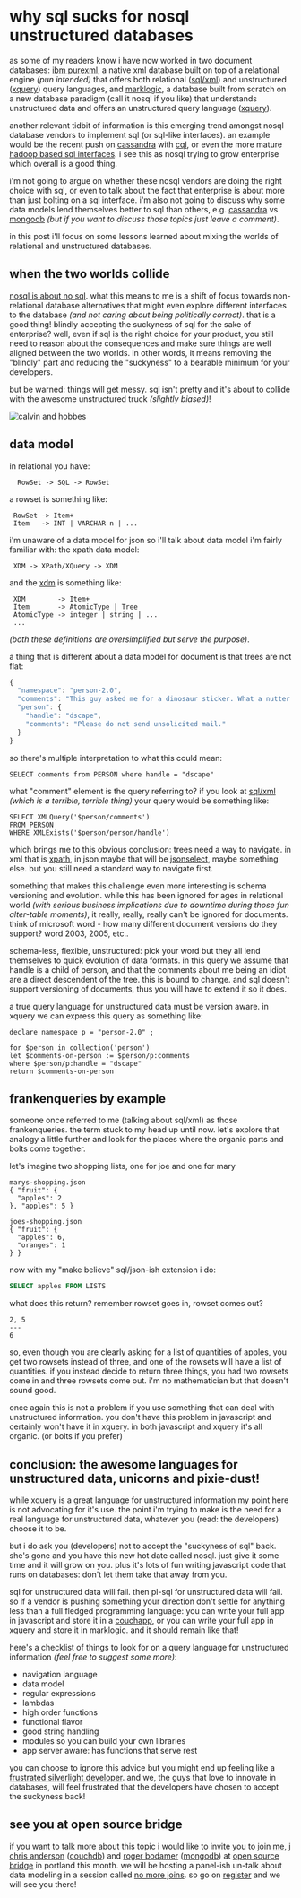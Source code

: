 # why sql sucks for nosql unstructured databases

as some of my readers know i have now worked in two document databases: [ibm purexml][1], a native xml database built on top of a relational engine _(pun intended)_ that offers both relational ([sql/xml][2]) and unstructured ([xquery][3]) query languages, and [marklogic][4], a database built from scratch on a new database paradigm (call it nosql if you like) that understands unstructured data and offers an unstructured query language ([xquery][3]).

another relevant tidbit of information is this emerging trend amongst nosql database vendors to implement sql (or sql-like interfaces). an example would be the recent push on [cassandra][7] with [cql][5], or even the more mature [hadoop based sql interfaces][6]. i see this as nosql trying to grow enterprise which overall is a good thing.

i'm not going to argue on whether these nosql vendors are doing the right choice with sql, or even to talk about the fact that enterprise is about more than just bolting on a sql interface. i'm also not going to discuss why some data models lend themselves better to sql than others, e.g. [cassandra][7] vs. [mongodb][8] _(but if you want to discuss those topics just leave a comment)_.

in this post i'll focus on some lessons learned about mixing the worlds of relational and unstructured databases. 

## when the two worlds collide

[nosql is about no sql][9]. what this means to me is a shift of focus towards non-relational database alternatives that might even explore different interfaces to the database _(and not caring about being politically correct)_. that is a good thing! blindly accepting the suckyness of sql for the sake of enterprise? well, even if sql is the right choice for your product, you still need to reason about the consequences and make sure things are well aligned between the two worlds. in other words, it means removing the "blindly" part and reducing the "suckyness" to a bearable minimum for your developers. 

but be warned: things will get messy. sql isn't pretty and it's about to collide with the awesome unstructured truck _(slightly biased)_!

![calvin and hobbes](/images/calvin-mess.gif)

## data model

in relational you have:

      RowSet -> SQL -> RowSet

a rowset is something like:

     RowSet -> Item+
     Item   -> INT | VARCHAR n | ...

i'm unaware of a data model for json so i'll talk about data model i'm fairly familiar with: the xpath data model:

     XDM -> XPath/XQuery -> XDM

and the [xdm][10] is something like:

     XDM        -> Item+
     Item       -> AtomicType | Tree
     AtomicType -> integer | string | ...
     ...

_(both these definitions are oversimplified but serve the purpose)_.

a thing that is different about a data model for document is that trees are not flat:

``` javascript
{
  "namespace": "person-2.0",
  "comments": "This guy asked me for a dinosaur sticker. What a nutter!",
  "person": {
    "handle": "dscape",
    "comments": "Please do not send unsolicited mail."
  }
}
```

so there's multiple interpretation to what this could mean:

```
SELECT comments from PERSON where handle = "dscape"
```

what "comment" element is the query referring to? if you look at [sql/xml][2] _(which is a terrible, terrible thing)_ your query would be something like:

```
SELECT XMLQuery('$person/comments')
FROM PERSON
WHERE XMLExists('$person/person/handle')
```

which brings me to this obvious conclusion: trees need a way to navigate. in xml that is [xpath][11], in json maybe that will be [jsonselect][12], maybe something else. but you still need a standard way to navigate first.

something that makes this challenge even more interesting is schema versioning and evolution. while this has been ignored for ages in relational world _(with serious business implications due to downtime during those fun alter-table moments)_, it really, really, really can't be ignored for documents. think of microsoft word - how many different document versions do they support? word 2003, 2005, etc.. 

schema-less, flexible, unstructured: pick your word but they all lend themselves to quick evolution of data formats. in this query we assume that handle is a child of person, and that the comments about me being an idiot are a direct descendent of the tree. this is bound to change. and sql doesn't support versioning of documents, thus you will have to extend it so it does.

a true query language for unstructured data must be version aware. in xquery we can express this query as something like:

```
declare namespace p = "person-2.0" ;

for $person in collection('person')
let $comments-on-person := $person/p:comments
where $person/p:handle = "dscape"
return $comments-on-person
```

## frankenqueries by example

someone once referred to me (talking about sql/xml) as those frankenqueries. the term stuck to my head up until now. let's explore that analogy a little further and look for the places where the organic parts and bolts come together.

let's imagine two shopping lists, one for joe and one for mary

```
marys-shopping.json
{ "fruit": {
  "apples": 2
}, "apples": 5 }

joes-shopping.json
{ "fruit": {
  "apples": 6,
  "oranges": 1
} }
```

now with my "make believe" sql/json-ish extension i do:

``` sql
SELECT apples FROM LISTS
```

what does this return? remember rowset goes in, rowset comes out?

```
2, 5
---
6
```

so, even though you are clearly asking for a list of quantities of apples, you get two rowsets instead of three, and one of the rowsets will have a list of quantities. if you instead decide to return three things, you had two rowsets come in and three rowsets come out. i'm no mathematician but that doesn't sound good.

once again this is not a problem if you use something that can deal with unstructured information. you don't have this problem in javascript and certainly won't have it in xquery. in both javascript and xquery it's all organic. (or bolts if you prefer)

## conclusion: the awesome languages for unstructured data, unicorns and pixie-dust!

while xquery is a great language for unstructured information my point here is not advocating for it's use. the point i'm trying to make is the need for a real language for unstructured data, whatever you (read: the developers) choose it to be. 

but i do ask you (developers) not to accept the "suckyness of sql" back. she's gone and you have this new hot date called nosql. just give it some time and it will grow on you. plus it's lots of fun writing javascript code that runs on databases: don't let them take that away from you.

sql for unstructured data will fail. then pl-sql for unstructured data will fail. so if a vendor is pushing something your direction don't settle for anything less than a full fledged programming language: you can write your full app in javascript and store it in a [couchapp][14], or you can write your full app in xquery and store it in marklogic. and it should remain like that!

here's a checklist of things to look for on a query language for unstructured information  _(feel free to suggest some more)_:

* navigation language
* data model
* regular expressions
* lambdas
* high order functions
* functional flavor
* good string handling
* modules so you can build your own libraries
* app server aware: has functions that serve rest

you can choose to ignore this advice but you might end up feeling like a [frustrated silverlight developer][13]. and we, the guys that love to innovate in databases, will feel frustrated that the developers have chosen to accept the suckyness back!

## see you at open source bridge

if you want to talk more about this topic i would like to invite you to join [me][16], [j chris anderson][15] ([couchdb][14]) and [roger bodamer][17] ([mongodb][8]) at [open source bridge][20] in portland this month. we will be hosting a panel-ish un-talk about data modeling in a session called [no more joins][18]. so go on [register][19] and we will see you there!

[1]: http://www-01.ibm.com/software/data/db2/xml/
[2]: http://en.wikipedia.org/wiki/SQL/XML
[3]: http://www.w3.org/TR/xquery-30/
[4]: http://developer.marklogic.com
[5]: http://www.slideshare.net/shotaz/cql-cassandra-query-language
[6]: http://wiki.apache.org/hadoop/Hive
[7]: http://cassandra.apache.org/
[8]: http://www.mongodb.org/
[9]: http://kellblog.com/2010/09/29/nuno-jobs-nosql-frankfurt-presentation/
[10]: http://www.w3.org/TR/xpath-datamodel/
[11]: http://www.w3.org/TR/xpath-datamodel-30/
[12]: http://jsonselect.org/
[13]: http://forums.silverlight.net/forums/t/230502.aspx
[14]: http://couchdb.apache.org/
[15]: http://twitter.com/jchris
[16]: http://twitter.com/dscape
[17]: http://twitter.com/rogerb
[18]: http://opensourcebridge.org/sessions/524
[19]: http://osbridge.eventbrite.com/
[20]: http://opensourcebridge.org/